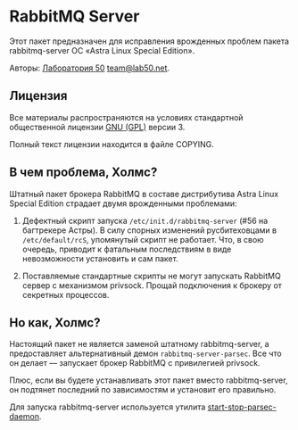 # RabbitMQ Server

Этот пакет предназначен для исправления врожденных проблем
пакета rabbitmq-server ОС «Astra Linux Special Edition».

Авторы: [Лаборатория 50](http://лаборатория50.рф) team@lab50.net.

## Лицензия

Все материалы распространяются на условиях
стандартной общественной лицензии [GNU (GPL)](http://www.gnu.org/copyleft/gpl.html) версии 3.

Полный текст лицензии находится в файле COPYING.

## В чем проблема, Холмс?

Штатный пакет брокера RabbitMQ в составе дистрибутива 
Astra Linux Special Edition страдает двумя врожденными проблемами:

 1. Дефектный скрипт запуска `/etc/init.d/rabbitmq-server`
     (#56 на багтрекере Астры). В силу спорных изменений русбитеховцами в
     `/etc/default/rcS`, упомянутый скрипт не работает. Что, в свою очередь,
     приводит к фатальным последствиям в виде невозможности установить и сам пакет.

 2. Поставляемые стандартные скрипты не могут запускать RabbitMQ сервер
    с механизмом privsock. Прощай подключения к брокеру от секретных
    процессов.

## Но как, Холмс?

Настоящий пакет не является заменой штатному rabbitmq-server, а
предоставляет альтернативный демон `rabbitmq-server-parsec`. Все что
он делает — запускает брокер RabbitMQ с привилегией privsock.

Плюс, если вы будете устанавливать этот пакет вместо rabbitmq-server,
он подтянет последний по зависимостям и установит его правильно.

Для запуска rabbitmq-server используется утилита
[start-stop-parsec-daemon](https://github.com/laboratory50/start-stop-parsec-daemon).
